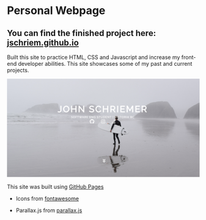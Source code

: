 # Personal Webpage
## You can find the finished project here: [jschriem.github.io](https://jschriemer.github.io/)
Built this site to practice HTML, CSS and Javascript and increase my front-end developer abilities.
This site showcases some of my past and current projects.

![Screen Shot](https://github.com/jschriem/Personal-Webpage/blob/master/images/screenshot.png?raw=true)

This site was built using [GitHub Pages](https://pages.github.com/)

- Icons from [fontawesome](https://fontawesome.com/)

- Parallax.js from [parallax.js](http://pixelcog.github.io/parallax.js/)
